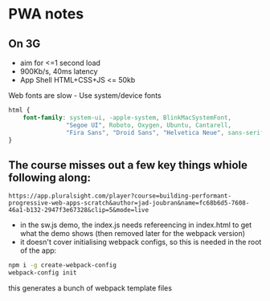 # PWA notes

## On 3G
* aim for <=1 second load 
* 900Kb/s, 40ms latency
* App Shell HTML+CSS+JS <= 50kb


Web fonts are slow  -   Use system/device fonts
```css
html {
    font-family: system-ui, -apple-system, BlinkMacSystemFont, 
                "Segoe UI", Roboto, Oxygen, Ubuntu, Cantarell, 
                "Fira Sans", "Droid Sans", "Helvetica Neue", sans-serif
}
```

## The course misses out a few key things whiole following along:

`https://app.pluralsight.com/player?course=building-performant-progressive-web-apps-scratch&author=jad-joubran&name=fc68b6d5-7608-46a1-b132-2947f3e67328&clip=5&mode=live`

* in the sw.js demo, the index.js needs refereencing in index.html to get what the demo shows (then removed later for the webpack version)
* it doesn't cover initialising webpack configs, so this is needed in the root of the app:
```sh
npm i -g create-webpack-config
webpack-config init
```
this generates a bunch of webpack template files